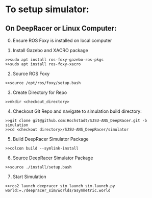# To setup simulator:
## On DeepRacer or Linux Computer:
0. Ensure ROS Foxy is installed on local computer

1. Install Gazebo and XACRO package

```
>>sudo apt install ros-foxy-gazebo-ros-pkgs
>>sudo apt install ros-foxy-xacro
```

2. Source ROS Foxy

```
>>source /opt/ros/foxy/setup.bash
```

3. Create Directory for Repo

```
>>mkdir <checkout_directory>
```

4. Checkout Git Repo and navigate to simulation build directory:

```
>>git clone git@github.com:Hochstadt/SJSU-ANS_DeepRacer.git -b  simulation
>>cd <checkout directory>/SJSU-ANS_DeepRacer/simulator
```

5. Build DeepRacer Simulator Package

```
>>colcon build --symlink-install
```

6. Source DeepRacer Simulator Package

```
>>source ./install/setup.bash
```

7. Start Simulation

```
>>ros2 launch deepracer_sim launch_sim.launch.py world:=./deepracer_sim/worlds/asymmetric.world
```
